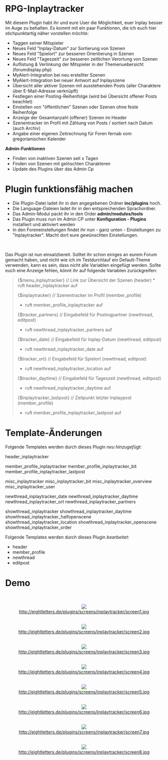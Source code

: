 # RPG-Inplaytracker<br />
Mit diesem Plugin habt ihr und eure User die Möglichkeit, euer Inplay besser im Auge zu behalten. Es kommt mit ein paar Funktionen, die ich euch hier stichpunktartig näher vorstellen möchte:

<ul>
<li> Taggen seiner Mitspieler
<li> Neues Feld "Inplay-Datum" zur Sortierung von Szenen
<li> Neues Feld "Spielort" zur besseren Orientierung in Szenen
<li> Neues Feld "Tageszeit" zur besseren zeitlichen Verortung von Szenen
<li> Auflistung & Verlinkung der Mitspieler in der Themenuebersicht (forumdisplay.php)
<li> MyAlert-Integration bei neu erstellter Szenen
<li> MyAlert-Integration bei neuer Antwort auf Inplayszene
<li> Übersicht aller aktiver Szenen mit ausstehenden Posts (aller Charaktere über E-Mail-Adresse verknüpft)
<li> Festlegen einer Posting-Reihenfolge (wird bei Übersicht offener Posts beachtet)
<li> Einstellen von "öffentlichen" Szenen oder Szenen ohne feste Reihenfolge
<li> Anzeige der Gesamtanzahl (offener) Szenen im Header
<li> Szenentracker im Profil mit Zählung von Posts / sortiert nach Datum (auch Archiv)
<li> Angabe einer eigenen Zeitrechnung für Foren fernab vom gregorianischen Kalender
</ul>

<b>Admin-Funktionen</b>
<ul>
<li> Finden von inaktiven Szenen seit x Tagen
<li> Finden von Szenen mit gelöschten Charakteren
<li> Update des Plugins über das Admin Cp
</ul>

<h1>Plugin funktionsfähig machen</h1>
<ul>
<li>Die Plugin-Datei ladet ihr in den angegebenen Ordner <b>inc/plugins</b> hoch.
<li>Die Language-Dateien ladet ihr in den entsprechenden Sprachordner.
<li>Das Admin-Modul packt ihr in den Order <b>admin/modules/tools</b>
<li>Das Plugin muss nun im Admin CP unter <b>Konfiguration - Plugins</b> installiert und aktiviert werden
<li>In den Foreneinstellungen findet ihr nun - ganz unten - Einstellungen zu "Inplaytracker". Macht dort eure gewünschten Einstellungen.
</ul><br />

Das Plugin ist nun einsatzbereit. Solltet ihr schon einiges an eurem Forum gemacht haben, und nicht wie ich im Testdurchlauf ein Default-Theme verwenden, kann es sein, dass nicht alle Variablen eingefügt werden. Sollte euch eine Anzeige fehlen, könnt ihr auf folgende Variablen zurückgreifen:

<blockquote>{$menu_inplaytracker}  // Link zur Übersicht der Szenen (header)
* ruft header_inplaytracker auf

{$inplaytracker} // Szenentracker im Profil (member_profile)
* ruft member_profile_inplaytracker auf

{$tracker_partners} // Eingabefeld für Postingpartner (newthread, editpost)
* ruft newthread_inplaytracker_partners auf

{$tracker_date} // Eingabefeld für Inplay-Datum (newthread, editpost)
* ruft newthread_inplaytracker_date auf

{$tracker_ort} // Eingabefeld für Spielort (newthread, editpost)
* ruft newthread_inplaytracker_location auf

{$tracker_daytime} // Eingabefeld für Tageszeit (newthread, editpost)
* ruft newthread_inplaytracker_daytime auf

{$inplaytracker_lastpost} // Zeitpunkt letzter Inplaypost (member_profile)
* ruft member_profile_inplaytracker_lastpost auf</blockquote>

<h1>Template-Änderungen</h1>
Folgende Templates werden durch dieses Plugin <i>neu hinzugefügt</i>:

header_inplaytracker
  
member_profile_inplaytracker
member_profile_inplaytracker_bit
member_profile_inplaytracker_lastpost
  
misc_inplaytracker 
misc_inplaytracker_bit
misc_inplaytracker_overview
misc_inplaytracker_user

newthread_inplaytracker_date 
newthread_inplaytracker_daytime 
newthread_inplaytracker_ort 
newthread_inplaytracker_partners

showthread_inplaytracker 
showthread_inplaytracker_daytime 
showthread_inplaytracker_halfopenscene 
showthread_inplaytracker_location 
showthread_inplaytracker_openscene 
showthread_inplaytracker_order

Folgende Templates werden durch dieses Plugin <i>bearbeitet</i>:
<ul>
<li>header
<li>member_profile
<li>newthread
<li>editpost
</ul>

<h1>Demo</h1><br />
<center>

<img src="http://eightletters.de/plugins/screens/inplaytracker/screen1.jpg" /><br />
http://eightletters.de/plugins/screens/inplaytracker/screen1.jpg<br /><br />

<img src="http://eightletters.de/plugins/screens/inplaytracker/screen2.jpg" /><br />
http://eightletters.de/plugins/screens/inplaytracker/screen2.jpg<br /><br />

<img src="http://eightletters.de/plugins/screens/inplaytracker/screen3.jpg" /><br />
http://eightletters.de/plugins/screens/inplaytracker/screen3.jpg<br /><br />

<img src="http://eightletters.de/plugins/screens/inplaytracker/screen4.jpg" /><br />
http://eightletters.de/plugins/screens/inplaytracker/screen4.jpg<br /><br />

<img src="http://eightletters.de/plugins/screens/inplaytracker/screen5.jpg" /><br />
http://eightletters.de/plugins/screens/inplaytracker/screen5.jpg<br /><br />

<img src="http://eightletters.de/plugins/screens/inplaytracker/screen6.jpg" /><br />
http://eightletters.de/plugins/screens/inplaytracker/screen6.jpg<br /><br />

<img src="http://eightletters.de/plugins/screens/inplaytracker/screen7.jpg" /><br />
http://eightletters.de/plugins/screens/inplaytracker/screen7.jpg<br /><br />

<img src="http://eightletters.de/plugins/screens/inplaytracker/screen8.jpg" /><br />
http://eightletters.de/plugins/screens/inplaytracker/screen8.jpg<br /><br />

</center>
